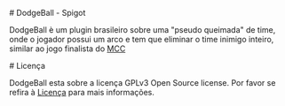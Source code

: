 # DodgeBall - Spigot

DodgeBall è um plugin brasileiro sobre uma "pseudo queimada" de time, onde o jogador possui um arco e tem que eliminar o time inimigo inteiro, similar ao jogo finalista do [MCC](https://noxcrew.com/mcc)

# Licença

DodgeBall esta sobre a licença GPLv3 Open Source license. Por favor se refira à [Licença](https://github.com/ShiftSad/DodgeBall-Spigot/blob/master/LICENSE.txt) para mais informações.
